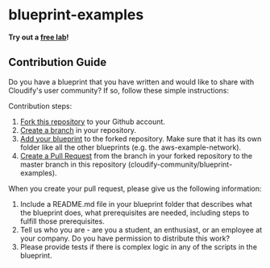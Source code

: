 # blueprint-examples

**Try out a [free lab](https://cloudify.co/HostedCloudify)!**

## Contribution Guide

Do you have a blueprint that you have written and would like to share with Cloudify's user community? If so, follow these simple instructions:

Contribution steps:

1. [Fork this repository](https://help.github.com/articles/fork-a-repo/) to your Github account.
1. [Create a branch](https://help.github.com/articles/creating-and-deleting-branches-within-your-repository/) in your repository.
1. [Add your blueprint](https://help.github.com/articles/adding-a-file-to-a-repository/) to the forked repository. Make sure that it has its own folder like all the other blueprints (e.g. the aws-example-network).
1. [Create a Pull Request](https://help.github.com/articles/creating-a-pull-request-from-a-fork/) from the branch in your forked repository to the master branch in this repository (cloudify-community/blueprint-examples).

When you create your pull request, please give us the following information:

1. Include a README.md file in your blueprint folder that describes what the blueprint does, what prerequisites are needed, including steps to fulfill those prerequisites.
1. Tell us who you are - are you a student, an enthusiast, or an employee at your company. Do you have permission to distribute this work?
1. Please provide tests if there is complex logic in any of the scripts in the blueprint.
